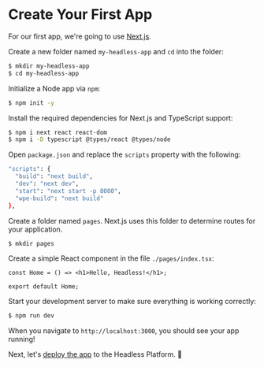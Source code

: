 # Create Your First App

For our first app, we're going to use [Next.js](https://nextjs.org/docs/).

Create a new folder named `my-headless-app` and `cd` into the folder:

```bash
$ mkdir my-headless-app
$ cd my-headless-app
```

Initialize a Node app via `npm`:

```bash
$ npm init -y
```

Install the required dependencies for Next.js and TypeScript support:

```bash
$ npm i next react react-dom
$ npm i -D typescript @types/react @types/node
```

Open `package.json` and replace the `scripts` property with the following:

```bash
"scripts": {
  "build": "next build",
  "dev": "next dev",
  "start": "next start -p 8080",
  "wpe-build": "next build"
},
```

Create a folder named `pages`. Next.js uses this folder to determine routes for your application.

```bash
$ mkdir pages
```

Create a simple React component in the file `./pages/index.tsx`:

```tsx
const Home = () => <h1>Hello, Headless!</h1>;

export default Home;
```

Start your development server to make sure everything is working correctly:

```bash
$ npm run dev
```

When you navigate to `http://localhost:3000`, you should see your app running!

Next, let's [deploy the app](/guides/getting-started/deploy-app) to the Headless Platform. :rocket:

